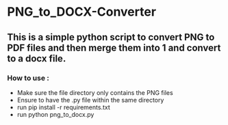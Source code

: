 # PNG_to_DOCX-Converter
## This is a simple python script to convert PNG to PDF files and then merge them into 1 and convert to a docx file. 

### How to use : 
* Make sure the file directory only contains the PNG files
* Ensure to have the .py file within the same directory  
* run pip install -r requirements.txt
* run python png_to_docx.py
